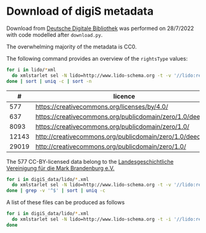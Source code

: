 # Download of digiS metadata

Download from [Deutsche Digitale Bibliothek](https://www.deutsche-digitale-bibliothek.de/) was performed on 28/7/2022 with code modelled after `download.py`.

The overwhelming majority of the metadata is CC0.

The following command provides an overview of the `rightsType` values:

```bash
for i in lido/*xml
  do xmlstarlet sel -N lido=http://www.lido-schema.org -t -v '//lido:recordWrap//lido:rightsType/lido:conceptID' -n $i
done | sort | uniq -c | sort -n
```

| # | licence | 
| --- | --- | 
| 577 | https://creativecommons.org/licenses/by/4.0/ |
| 637 | https://creativecommons.org/publicdomain/zero/1.0/deed.de |
| 8093 | https://creativecommons.org/publicdomain/zero/1.0/ |
| 12143 | http://creativecommons.org/publicdomain/zero/1.0/deed.de |
| 29019 | http://creativecommons.org/publicdomain/zero/1.0/ |

The 577 CC-BY-licensed data belong to the [Landesgeschichtliche Vereinigung für die Mark Brandenburg e.V.](https://www.deutsche-digitale-bibliothek.de/organization/HZOJ7KGT4ICOQVASW67GS23VPYVUPR7G)

```bash
for i in digiS_data/lido/*.xml
  do xmlstarlet sel -N lido=http://www.lido-schema.org -t -v '//lido:recordWrap//lido:rightsType/lido:conceptID[.="https://creativecommons.org/licenses/by/4.0/"]/../../lido:rightsHolder/lido:legalBodyName/lido:appellationValue' -n $i
done | grep -v '^$' | sort | uniq -c
```

A list of these files can be produced as follows

```bash
for i in digiS_data/lido/*.xml
  do xmlstarlet sel -N lido=http://www.lido-schema.org -t -i '//lido:recordWrap//lido:rightsType/lido:conceptID[.="https://creativecommons.org/licenses/by/4.0/"]/../../lido:rightsHolder/lido:legalBodyName/lido:appellationValue' -f -n $i
done
```
